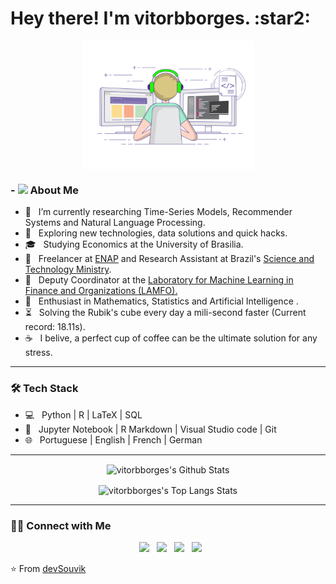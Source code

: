 <h1> Hey there! I'm vitorbborges. :star2: </h1> 
<p align="center">
<img align="center" alt="GIF" src="https://raw.githubusercontent.com/devSouvik/devSouvik/master/gif3.gif" width="275"/>
<p/>
<h3> - <img src="https://media.giphy.com/media/WUlplcMpOCEmTGBtBW/giphy.gif" width="30">  About Me </h3>

- 🔭 &nbsp; I’m currently researching Time-Series Models, Recommender Systems and Natural Language Processing.
- 🤔 &nbsp; Exploring new technologies, data solutions and quick hacks.
- 🎓 &nbsp; Studying Economics at the University of Brasilia.
- 💼 &nbsp; Freelancer at [ENAP](https://enap.gov.br/pt/) and Research Assistant at Brazil's [Science and Technology Ministry](https://www.convergenciadigital.com.br/Gestao/Sem-orcamento%2C-MCTI-usa-inteligencia-artificial-para-captar-dinheiro-59425.html?UserActiveTemplate=mobile).
- :mag_right: &nbsp; Deputy Coordinator at the [Laboratory for Machine Learning in Finance and Organizations (LAMFO).](https://github.com/lamfo-unb)
- 🌱 &nbsp; Enthusiast in Mathematics, Statistics and Artificial Intelligence .
- :hourglass_flowing_sand: &nbsp; Solving the Rubik's cube every day a mili-second faster (Current record: 18.11s).
- ☕ &nbsp; I belive, a perfect cup of coffee can be the ultimate solution for any stress.

-----

<h3>🛠 Tech Stack</h3>

- 💻 &nbsp; Python | R | LaTeX | SQL
- 🔧 &nbsp; Jupyter Notebook | R Markdown | Visual Studio code | Git
- 🌐 &nbsp; Portuguese | English | French | German

-----

<p align="center">

<img align="center" src="https://github-readme-stats.vercel.app/api?username=vitorbborges&include_all_commits=true&count_private=true&show_icons=true&hide=contribs,prs&theme=algolia" alt="vitorbborges's Github Stats">
</p>

<p align="center">
<img align="center" src="https://github-readme-stats.vercel.app/api/top-langs/?username=vitorbborges&layout=compact&hide=HTML&theme=algolia" alt="vitorbborges's Top Langs Stats">
</p>

-----

<h3> 🤝🏻 Connect with Me </h3>

<p align="center">
&nbsp; <a href="https://twitter.com/bandeira_borges" target="_blank" rel="noopener noreferrer"><img src="https://img.icons8.com/plasticine/100/000000/twitter.png" width="50" /></a>  
&nbsp; <a href="https://www.instagram.com/vitor_borges1/?hl=pt" target="_blank" rel="noopener noreferrer"><img src="https://img.icons8.com/plasticine/100/000000/instagram-new.png" width="50" /></a>  
&nbsp; <a href="https://www.linkedin.com/in/v%C3%ADtor-bandeira-borges/" target="_blank" rel="noopener noreferrer"><img src="https://img.icons8.com/plasticine/100/000000/linkedin.png" width="50" /></a>
&nbsp; <a href="mailto:vitorbborges31@gmail.com" target="_blank" rel="noopener noreferrer"><img src="https://img.icons8.com/plasticine/100/000000/gmail.png"  width="50" /></a>
</p>

⭐️ From [devSouvik](https://github.com/devSouvik)
